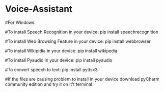# Voice-Assistant
#For Windows

#To install Speech Recognition in your device: 
pip install speechrecognition

#To install Web Browsing Feature in your device:
pip install webbrowser

#To install Wikipidia in your device:
pip install wikipedia

#To install Pyaudio in your device:
pip install pyaudio

#To convert speech to text:
pip install pyttsx3



#If the files are causing problem to install in your device download pyCharm community edition and try it on it't terminal 
